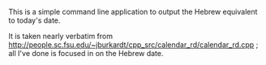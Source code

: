 This is a simple command line application to output the Hebrew equivalent to today's
date.

It is taken nearly verbatim from
http://people.sc.fsu.edu/~jburkardt/cpp_src/calendar_rd/calendar_rd.cpp ;
all I've done is focused in on the Hebrew date.
 